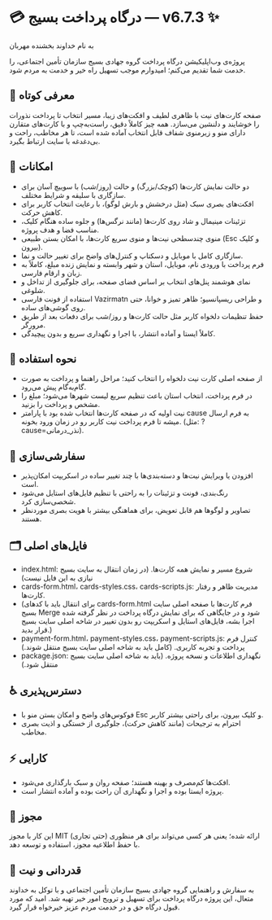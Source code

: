 # 💳 درگاه پرداخت بسیج — v6.7.3 ✨
به نام خداوند بخشنده مهربان

پروژه‌ی وب‌اپلیکیشن درگاه پرداخت گروه جهادی بسیج سازمان تأمین اجتماعی، را خدمت شما تقدیم می‌کنم؛
امیدوارم موجب تسهیل راه خیر و خدمت به مردم شود.

## 🌈 معرفی کوتاه
صفحه کارت‌های نیت با ظاهری لطیف و افکت‌های زیبا، مسیر انتخاب تا پرداخت نذورات را خوشایند و دلنشین می‌سازد. همه چیز کاملاً دقیق، راست‌به‌چپ و با کارت‌های متقارن دارای منو و زیرمنوی شفاف قابل انتخاب آماده شده است، تا هر مخاطب، راحت و بی‌دغدغه با سایت ارتباط بگیرد.

## 🌟 امکانات
- دو حالت نمایش کارت‌ها (کوچک/بزرگ) و حالت (روز/شب) با سوییچ آسان برای سازگاری با سلیقه و شرایط مختلف.
- افکت‌های بصری سبک (مثل درخشش و بارش لوگو)، با رعایت انتخاب کاربر برای کاهش حرکت.
- تزئینات مینیمال و شاد روی کارت‌ها (مانند نرگس‌ها) و جلوه ساده هنگام کلیک، مناسب فضا و هدف پروژه.
- منوی چندسطحی نیت‌ها و منوی سریع کارت‌ها، با امکان بستن طبیعی (Esc و کلیک بیرون).
- سازگاری کامل با موبایل و دسکتاپ و کنترل‌های واضح برای تغییر حالت و نما.
- فرم پرداخت با ورودی نام، موبایل، استان و شهر وابسته و نمایش زنده مبلغ، کاملاً به زبان و ارقام فارسی.
- نمای هوشمند پنل‌های انتخاب بر اساس فضای صفحه، برای جلوگیری از تداخل و شلوغی.
- استفاده از فونت فارسی Vazirmatn و طراحی ریسپانسیو؛ ظاهر تمیز و خوانا، حتی روی گوشی‌های ساده.
- حفظ تنظیمات دلخواه کاربر مثل حالت کارت‌ها و روز/شب برای دفعات بعد از طریق مرورگر.
- کاملاً ایستا و آماده انتشار، با اجرا و نگهداری سریع و بدون پیچیدگی.

## 🧭 نحوه استفاده
- از صفحه اصلی کارت نیت دلخواه را انتخاب کنید؛ مراحل راهنما و پرداخت به صورت گام‌به‌گام پیش می‌رود.
- در فرم پرداخت، انتخاب استان باعث تنظیم سریع لیست شهرها می‌شود؛ مبلغ را مشخص و پرداخت را بزنید.
- نیت اولیه که در صفحه کارت‌ها انتخاب شده بود با پارامتر cause به فرم ارسال میشه تا فرم پرداخت نیت کاربر رو در زمان ورود بخونه. (مثل: ?cause=نذر_درمانی).

## 🎨 سفارشی‌سازی
- افزودن یا ویرایش نیت‌ها و دسته‌بندی‌ها با چند تغییر ساده در اسکریپت امکان‌پذیر است.
- رنگ‌بندی، فونت و تزئینات را به راحتی با تنظیم فایل‌های استایل می‌شود شخصی‌سازی کرد.
- تصاویر و لوگوها هم قابل تعویض، برای هماهنگی بیشتر با هویت بصری موردنظر هستند.

## 🗂️ فایل‌های اصلی
- index.html: شروع مسیر و نمایش همه کارت‌ها. (در زمان انتقال به سایت بسیج نیازی به این فایل نیست)
- cards-form.html، cards-styles.css، cards-scripts.js: مدیریت ظاهر و رفتار کارت‌ها.
- (برای انتقال باید با کدهای cards-form.html فرم کارت‌ها با صفحه اصلی سایت بسیج Merge شود و در جایگاهی که برای نمایش درگاه پرداخت در نظر گرفته شده اجرا بشه، فایل‌های استایل و اسکریپت رو بدون تغییر در شاخه اصلی سایت بسیج قرار بدید.)
- payment-form.html، payment-styles.css، payment-scripts.js: کنترل فرم پرداخت و تجربه کاربری. (کامل باید به شاخه اصلی سایت بسیج منتقل شوند.)
- package.json: نگهداری اطلاعات و نسخه پروژه. (باید به شاخه اصلی سایت بسیج منتقل شود.)

## ♿ دسترس‌پذیری
- فوکوس‌های واضح و امکان بستن منو با Esc و کلیک بیرون، برای راحتی بیشتر کاربر.
- احترام به ترجیحات (مانند کاهش حرکت)، جلوگیری از خستگی و اذیت بصری مخاطب.

## ⚡ کارایی
- افکت‌ها کم‌مصرف و بهینه هستند؛ صفحه روان و سبک بارگذاری می‌شود.
- پروژه ایستا بوده و اجرا و نگهداری آن راحت بوده و آماده انتشار است.

## 📄 مجوز
این کار با مجوز MIT ارائه شده؛ یعنی هر کسی می‌تواند برای هر منظوری (حتی تجاری) با حفظ اطلاعیه مجوز، استفاده و توسعه دهد.

## 🙏 قدردانی و نیت
به سفارش و راهنمایی گروه جهادی بسیج سازمان تأمین اجتماعی و با توکل به خداوند متعال، این پروژه درگاه پرداخت برای تسهیل و ترویج امور خیر تهیه شد. امید که مورد قبول درگاه حق و در خدمت مردم عزیز خیرخواه قرار گیرد.
